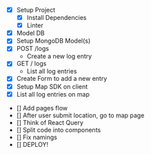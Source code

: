 - [x] Setup Project
  - [x] Install Dependencies
  - [x] Linter
- [x] Model DB
- [x] Setup MongoDB Model(s)
- [x] POST /logs
  - Create a new log entry
- [x] GET / logs
  - List all log entries
- [x] Create Form to add a new entry
- [x] Setup Map SDK on client
- [x] List all log entries on map
- [] Add pages flow
- [] After user submit location, go to map page
- [] Think of React Query
- [] Split code into components
- [] Fix namings
- [] DEPLOY!
